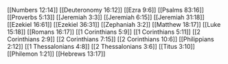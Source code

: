 [[Numbers 12:14]]
[[Deuteronomy 16:12]]
[[Ezra 9:6]]
[[Psalms 83:16]]
[[Proverbs 5:13]]
[[Jeremiah 3:3]]
[[Jeremiah 6:15]]
[[Jeremiah 31:18]]
[[Ezekiel 16:61]]
[[Ezekiel 36:31]]
[[Zephaniah 3:2]]
[[Matthew 18:17]]
[[Luke 15:18]]
[[Romans 16:17]]
[[1 Corinthians 5:9]]
[[1 Corinthians 5:11]]
[[2 Corinthians 2:9]]
[[2 Corinthians 7:15]]
[[2 Corinthians 10:6]]
[[Philippians 2:12]]
[[1 Thessalonians 4:8]]
[[2 Thessalonians 3:6]]
[[Titus 3:10]]
[[Philemon 1:21]]
[[Hebrews 13:17]]
